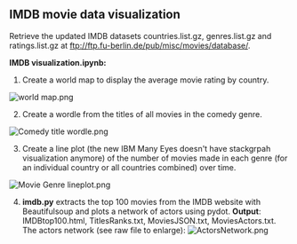 IMDB movie data visualization
----------------------------

Retrieve the updated IMDB datasets countries.list.gz, genres.list.gz and ratings.list.gz at ftp://ftp.fu-berlin.de/pub/misc/movies/database/.

**IMDB visualization.ipynb:**
1) Create a world map to display the average movie rating by country. 

![world map.png](https://github.com/shngli/Data-Mining-Python/blob/master/IMDB%20movie%20data%20visualization/world%20map.png)

2) Create a wordle from the titles of all movies in the comedy genre. 

![Comedy title wordle.png](https://github.com/shngli/Data-Mining-Python/blob/master/IMDB%20movie%20data%20visualization/Comedy%20title%20wordle.png)

3) Create a line plot (the new IBM Many Eyes doesn't have stackgrpah visualization anymore) of the number of movies made in each genre (for an individual country or all countries combined) over time.

![Movie Genre lineplot.png](https://github.com/shngli/Data-Mining-Python/blob/master/IMDB%20movie%20data%20visualization/Movie%20Genre%20lineplot.png)

4) **imdb.py** extracts the top 100 movies from the IMDB website with Beautifulsoup and plots a network of actors using pydot. **Output**: IMDBtop100.html, TitlesRanks.txt, MoviesJSON.txt, MoviesActors.txt. The actors network (see raw file to enlarge):
![ActorsNetwork.png](https://github.com/shngli/Data-Mining-Python/blob/master/IMDB%20movie%20data%20visualization/ActorsNetwork.png)
